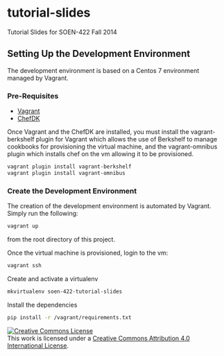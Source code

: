 # tutorial-slides

Tutorial Slides for SOEN-422 Fall 2014

## Setting Up the Development Environment

The development environment is based on a Centos 7 environment managed by Vagrant.

### Pre-Requisites

* [Vagrant](http://www.vagrantup.com)
* [ChefDK](http://downloads.getchef.com/chef-dk/)

Once Vagrant and the ChefDK are installed, you must install the vagrant-berkshelf plugin for Vagrant which allows the use of Berkshelf to manage cookbooks for provisioning the virtual machine, and the vagrant-omnibus plugin which installs chef on the vm allowing it to be provisioned.

```bash
vagrant plugin install vagrant-berkshelf
vagrant plugin install vagrant-omnibus
```

### Create the Development Environment

The creation of the development environment is automated by Vagrant. Simply run the following:

```bash
vagrant up
```

from the root directory of this project.

Once the virtual machine is provisioned, login to the vm:

```bash
vagrant ssh
```

Create and activate a virtualenv

```bash
mkvirtualenv soen-422-tutorial-slides
```

Install the dependencies

```bash
pip install -r /vagrant/requirements.txt
```

<a rel="license" href="http://creativecommons.org/licenses/by/4.0/"><img alt="Creative Commons License" style="border-width:0" src="https://i.creativecommons.org/l/by/4.0/88x31.png" /></a><br />This <span xmlns:dct="http://purl.org/dc/terms/" href="http://purl.org/dc/dcmitype/Text" rel="dct:type">work</span> is licensed under a <a rel="license" href="http://creativecommons.org/licenses/by/4.0/">Creative Commons Attribution 4.0 International License</a>.